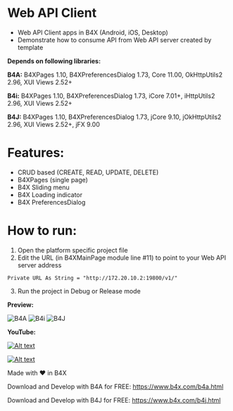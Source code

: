 # Web API Client
- Web API Client apps in B4X (Android, iOS, Desktop)
- Demonstrate how to consume API from Web API server created by template

**Depends on following libraries:** 

**B4A:** B4XPages 1.10, B4XPreferencesDialog 1.73, Core 11.00, OkHttpUtils2 2.96, XUI Views 2.52+

**B4i:** B4XPages 1.10, B4XPreferencesDialog 1.73, iCore 7.01+, iHttpUtils2 2.96, XUI Views 2.52+

**B4J:** B4XPages 1.10, B4XPreferencesDialog 1.73, jCore 9.10, jOkHttpUtils2 2.96, XUI Views 2.52+, jFX 9.00

# Features:
- CRUD based (CREATE, READ, UPDATE, DELETE)
- B4XPages (single page)
- B4X Sliding menu
- B4X Loading indicator
- B4X PreferencesDialog

# How to run:
1. Open the platform specific project file
2. Edit the URL (in B4XMainPage module line #11) to point to your Web API server address
```
Private URL As String = "http://172.20.10.2:19800/v1/"
```
3. Run the project in Debug or Release mode

**Preview:**

<img src="https://github.com/pyhoon/webapi-client-b4x/raw/main/Preview/B4A.png" title="B4A" />

<img src="https://github.com/pyhoon/webapi-client-b4x/raw/main/Preview/B4i.png" title="B4i" />

<img src="https://github.com/pyhoon/webapi-client-b4x/raw/main/Preview/B4J.png" title="B4J" />

**YouTube:**

[![Alt text](https://img.youtube.com/vi/3wydFKQmbp0/0.jpg)](https://youtu.be/3wydFKQmbp0)

[![Alt text](https://img.youtube.com/vi/YplEEQhUQ4Q/0.jpg)](https://youtu.be/YplEEQhUQ4Q)

Made with ❤ in B4X

Download and Develop with B4A for FREE: https://www.b4x.com/b4a.html

Download and Develop with B4J for FREE: https://www.b4x.com/b4j.html
